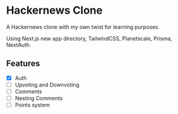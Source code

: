 # Hackernews Clone

A Hackernews clone with my own twist for learning purposes.

Using Next.js new app directory, TailwindCSS, Planetscale, Prisma, NextAuth.

## Features

- [x] Auth
- [ ] Upvoting and Downvoting
- [ ] Comments
- [ ] Nesting Comments
- [ ] Points system
